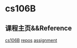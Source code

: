 # cs106B
## 课程主页&&Reference
[cs106B](https://web.stanford.edu/class/archive/cs/cs106b/cs106b.1224/)
[repos](https://github.com/Andy-xiaokang/CS106B/blob/master/README.md#postscript)
[assignment](https://www.zhihu.com/people/liang-gong-chun-ri-30-2/posts)

